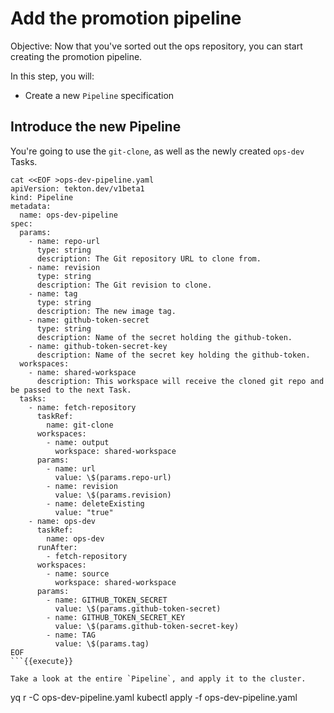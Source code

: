 # Add the promotion pipeline

Objective:
Now that you've sorted out the ops repository, you can start creating the promotion pipeline.

In this step, you will:
- Create a new `Pipeline` specification

## Introduce the new Pipeline

You're going to use the `git-clone`, as well as the newly created `ops-dev` Tasks.

```
cat <<EOF >ops-dev-pipeline.yaml
apiVersion: tekton.dev/v1beta1
kind: Pipeline
metadata:
  name: ops-dev-pipeline
spec:
  params:
    - name: repo-url
      type: string
      description: The Git repository URL to clone from.
    - name: revision
      type: string
      description: The Git revision to clone.
    - name: tag
      type: string
      description: The new image tag.
    - name: github-token-secret
      type: string
      description: Name of the secret holding the github-token.
    - name: github-token-secret-key
      description: Name of the secret key holding the github-token.
  workspaces:
    - name: shared-workspace
      description: This workspace will receive the cloned git repo and be passed to the next Task.
  tasks:
    - name: fetch-repository
      taskRef:
        name: git-clone
      workspaces:
        - name: output
          workspace: shared-workspace
      params:
        - name: url
          value: \$(params.repo-url)
        - name: revision
          value: \$(params.revision)
        - name: deleteExisting
          value: "true"
    - name: ops-dev
      taskRef:
        name: ops-dev
      runAfter:
        - fetch-repository
      workspaces:
        - name: source
          workspace: shared-workspace
      params:
        - name: GITHUB_TOKEN_SECRET
          value: \$(params.github-token-secret)
        - name: GITHUB_TOKEN_SECRET_KEY
          value: \$(params.github-token-secret-key)
        - name: TAG
          value: \$(params.tag)
EOF
```{{execute}}

Take a look at the entire `Pipeline`, and apply it to the cluster.

```
yq r -C ops-dev-pipeline.yaml
kubectl apply -f ops-dev-pipeline.yaml
```{{execute}}

